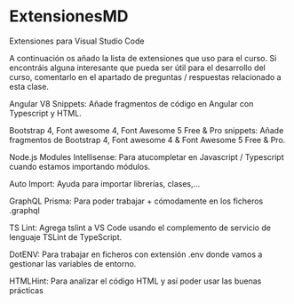 # ExtensionesMD
Extensiones para Visual Studio Code


A continuación os añado la lista de extensiones que uso para el curso. Si encontráis alguna interesante que pueda ser útil para el desarrollo del curso, comentarlo en el apartado de preguntas / respuestas relacionado a esta clase.

Angular V8 Snippets: Añade fragmentos de código en Angular con Typescript y HTML.

Bootstrap 4, Font awesome 4, Font Awesome 5 Free & Pro snippets: Añade fragmentos de Bootstrap 4, Font awesome 4 & Font Awesome 5 Free & Pro.

Node.js Modules Intellisense: Para atucompletar en Javascript / Typescript cuando estamos importando módulos.

Auto Import: Ayuda para importar librerías, clases,...

GraphQL Prisma: Para poder trabajar + cómodamente en los ficheros .graphql

TS Lint: Agrega tslint a VS Code usando el complemento de servicio de lenguaje TSLint de TypeScript.

DotENV: Para trabajar en ficheros con extensión .env donde vamos a gestionar las variables de entorno.

HTMLHint: Para analizar el código HTML y así poder usar las buenas prácticas
